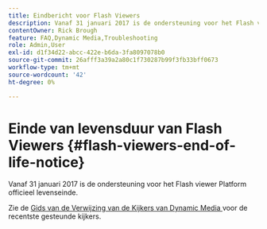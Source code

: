 ```yaml
---
title: Eindbericht voor Flash Viewers
description: Vanaf 31 januari 2017 is de ondersteuning voor het Flash viewer Platform officieel levenseinde.
contentOwner: Rick Brough
feature: FAQ,Dynamic Media,Troubleshooting
role: Admin,User
exl-id: d1f34d22-abcc-422e-b6da-3fa8097078b0
source-git-commit: 26afff3a39a2a80c1f730287b99f3fb33bff0673
workflow-type: tm+mt
source-wordcount: '42'
ht-degree: 0%

---
```


# Einde van levensduur van Flash Viewers {#flash-viewers-end-of-life-notice}

Vanaf 31 januari 2017 is de ondersteuning voor het Flash viewer Platform officieel levenseinde.

Zie de [ Gids van de Verwijzing van de Kijkers van Dynamic Media ](https://experienceleague.adobe.com/docs/dynamic-media-developer-resources.html?lang=nl-NL) voor de recentste gesteunde kijkers.
